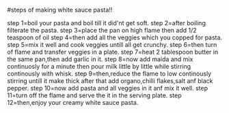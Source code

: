 #steps of making white sauce pasta!!

step 1=boil your pasta and boil till it did'nt get soft.
step 2=after boiling filterate the pasta.
step 3=place the pan on high flame then add 1/2 teaspoon of oil 
step 4=then add all the veggies which you copped for pasta.
step 5=mix it well and cook veggies untill all get crunchy.
step 6=then turn of flame and transfer veggies in a plate.
step 7=heat 2 tablespoon butter in the same pan,then add garlic in it.
step 8=now add maida and mix continuosly for a minute then pour milk little by little while stirring continously with whisk.
step 9=then,reduce the flame to low continously stirring untill it make thick after that add organo,chilli flakes,salt anf black pepper.
step 10=now add pasta and all veggies in it anf mix it well.
step 11=turn off the flame and serve the it in the serving plate.
step 12=then,enjoy your creamy white sauce pasta.